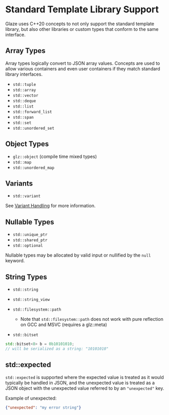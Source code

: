 # Standard Template Library Support

Glaze uses C++20 concepts to not only support the standard template library, but also other libraries or custom types that conform to the same interface.

## Array Types

Array types logically convert to JSON array values. Concepts are used to allow various containers and even user containers if they match standard library interfaces.

- `std::tuple`
- `std::array`
- `std::vector`
- `std::deque`
- `std::list`
- `std::forward_list`
- `std::span`
- `std::set`
- `std::unordered_set`

## Object Types

- `glz::object` (compile time mixed types)
- `std::map`
- `std::unordered_map`

## Variants

- `std::variant`

See [Variant Handling](./docs/variant-handling.md) for more information.

## Nullable Types

- `std::unique_ptr`
- `std::shared_ptr`
- `std::optional`

Nullable types may be allocated by valid input or nullified by the `null` keyword.

## String Types

- `std::string`
- `std::string_view`
- `std::filesystem::path`
  - Note that `std::filesystem::path` does not work with pure reflection on GCC and MSVC (requires a glz::meta)

- `std::bitset`

```c++
std::bitset<8> b = 0b10101010;
// will be serialized as a string: "10101010"
```

## std::expected

`std::expected` is supported where the expected value is treated as it would typically be handled in JSON, and the unexpected value is treated as a JSON object with the unexpected value referred to by an `"unexpected"` key.

Example of unexpected:

```json
{"unexpected": "my error string"}
```

